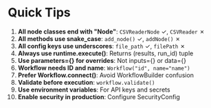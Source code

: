 # Quick Tips

1. **All node classes end with "Node"**: `CSVReaderNode` ✓, `CSVReader` ✗
2. **All methods use snake_case**: `add_node()` ✓, `addNode()` ✗
3. **All config keys use underscores**: `file_path` ✓, `filePath` ✗
4. **Always use runtime.execute()**: Returns (results, run_id) tuple
5. **Use parameters={} for overrides**: Not inputs={} or data={}
6. **Workflow needs ID and name**: `Workflow("id", name="name")`
7. **Prefer Workflow.connect()**: Avoid WorkflowBuilder confusion
8. **Validate before execution**: `workflow.validate()`
9. **Use environment variables**: For API keys and secrets
10. **Enable security in production**: Configure SecurityConfig